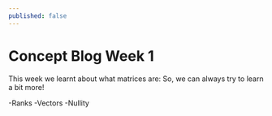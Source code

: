 ```yaml
---
published: false
---
```

# Concept Blog Week 1
This week we learnt about what matrices are: So, we can always try to learn a bit more!

-Ranks
-Vectors
-Nullity